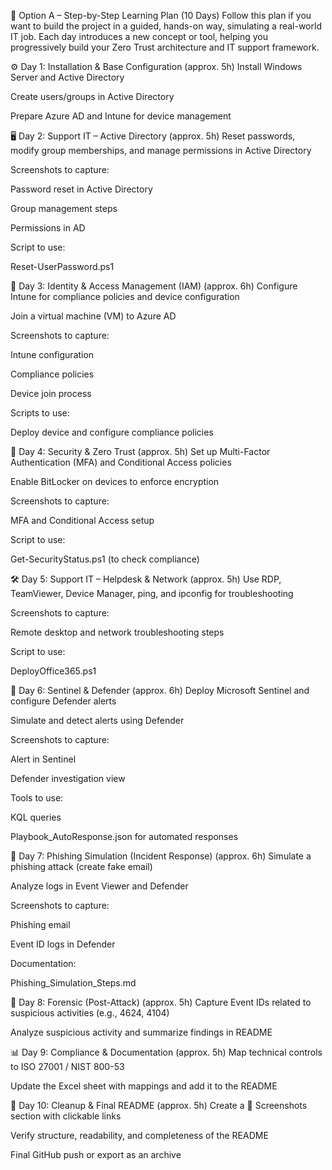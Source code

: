 📅 Option A – Step-by-Step Learning Plan (10 Days)
Follow this plan if you want to build the project in a guided, hands-on way, simulating a real-world IT job. Each day introduces a new concept or tool, helping you progressively build your Zero Trust architecture and IT support framework.

⚙️ Day 1: Installation & Base Configuration (approx. 5h)
Install Windows Server and Active Directory

Create users/groups in Active Directory

Prepare Azure AD and Intune for device management

🖥️ Day 2: Support IT – Active Directory (approx. 5h)
Reset passwords, modify group memberships, and manage permissions in Active Directory

Screenshots to capture:

Password reset in Active Directory

Group management steps

Permissions in AD

Script to use:

Reset-UserPassword.ps1

👥 Day 3: Identity & Access Management (IAM) (approx. 6h)
Configure Intune for compliance policies and device configuration

Join a virtual machine (VM) to Azure AD

Screenshots to capture:

Intune configuration

Compliance policies

Device join process

Scripts to use:

Deploy device and configure compliance policies

🔐 Day 4: Security & Zero Trust (approx. 5h)
Set up Multi-Factor Authentication (MFA) and Conditional Access policies

Enable BitLocker on devices to enforce encryption

Screenshots to capture:

MFA and Conditional Access setup

Script to use:

Get-SecurityStatus.ps1 (to check compliance)

🛠️ Day 5: Support IT – Helpdesk & Network (approx. 5h)
Use RDP, TeamViewer, Device Manager, ping, and ipconfig for troubleshooting

Screenshots to capture:

Remote desktop and network troubleshooting steps

Script to use:

DeployOffice365.ps1

🧪 Day 6: Sentinel & Defender (approx. 6h)
Deploy Microsoft Sentinel and configure Defender alerts

Simulate and detect alerts using Defender

Screenshots to capture:

Alert in Sentinel

Defender investigation view

Tools to use:

KQL queries

Playbook_AutoResponse.json for automated responses

🧵 Day 7: Phishing Simulation (Incident Response) (approx. 6h)
Simulate a phishing attack (create fake email)

Analyze logs in Event Viewer and Defender

Screenshots to capture:

Phishing email

Event ID logs in Defender

Documentation:

Phishing_Simulation_Steps.md

🧠 Day 8: Forensic (Post-Attack) (approx. 5h)
Capture Event IDs related to suspicious activities (e.g., 4624, 4104)

Analyze suspicious activity and summarize findings in README

📊 Day 9: Compliance & Documentation (approx. 5h)
Map technical controls to ISO 27001 / NIST 800-53

Update the Excel sheet with mappings and add it to the README

🧼 Day 10: Cleanup & Final README (approx. 5h)
Create a 📁 Screenshots section with clickable links

Verify structure, readability, and completeness of the README

Final GitHub push or export as an archive
